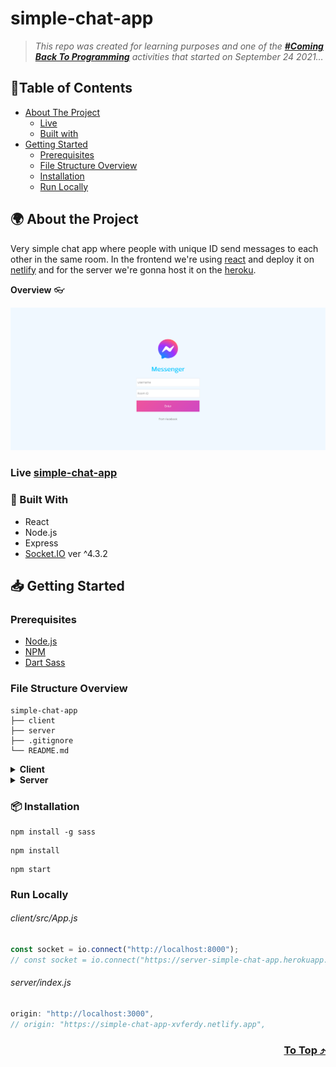 # simple-chat-app

> _This repo was created for learning purposes and one of the [_**#Coming Back To Programming**_](https://github.com/xvferdy/beginner-portfolio "Beginner Portfolio") activities that started on September 24 2021…_

## :round_pushpin:Table of Contents
- [About The Project](#-about-the-project)
    - [Live](#live-simple-chat-app)
    - [Built with](#-built-with)   
- [Getting Started](#-getting-started)
    - [Prerequisites](#prerequisites)
    - [File Structure Overview](#file-structure-overview)
    - [Installation](#-installation)
    - [Run Locally](#run-locally)

## 🌍 About the Project
Very simple chat app where people with unique ID send messages to each other in the same room. In the frontend we're using [react](https://reactjs.org/ "React js") and deploy it on [netlify](https://www.netlify.com/ "Netlify") and for the server we're gonna host it on the [heroku](https://www.heroku.com/platform "Heroku").

**Overview** 👓
<p align="">
  <img src="./client/src/assets/overview3.png">
</p>

### Live [simple-chat-app](https://simple-chat-app-xvferdy.netlify.app/)

### 👀 Built With
- React
- Node.js
- Express
- [Socket.IO](https://socket.io/) ver ^4.3.2


## 📥 Getting Started
### Prerequisites
- [Node.js](https://nodejs.org/en/)
- [NPM](https://www.npmjs.com/)
- [Dart Sass](https://sass-lang.com/dart-sass)

### File Structure Overview
```
simple-chat-app
├── client
├── server
├── .gitignore
└── README.md
```

<details>
    <summary><b>Client</b></summary>

###### ./client
```
client
├── node_modules
├── public
├── src
│   ├── assets
│   ├── hooks
│   ├── stylesheets
│   │   ├── css
│   │   └── scss
│   ├── App.js
│   ├── Chat.js
│   └── index.js
├── package-lock.json
├── package.json
```
</details>

<details>
    <summary><b>Server</b></summary>

###### ./server
```
server
├── node_modules
├── index.js
├── package-lock.json
├── package.json
├── Procfile
└── router.js
```
</details>

### 📦 Installation
```
npm install -g sass
```
```
npm install
```
```
npm start
```

### Run Locally
###### client/src/App.js
```javascript
const socket = io.connect("http://localhost:8000");
// const socket = io.connect("https://server-simple-chat-app.herokuapp.com");
```
###### server/index.js
```javascript
origin: "http://localhost:3000",
// origin: "https://simple-chat-app-xvferdy.netlify.app",
```

<h3 align="right">
      <a href="#simple-chat-app">To Top ⤴️</a>
</h3>
